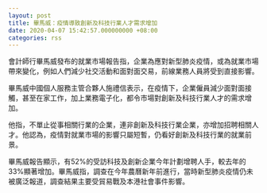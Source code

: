 ```yaml
---
layout: post
title: 畢馬威：疫情導致創新及科技行業人才需求增加
date: 2020-04-07 15:42:57.000000000 +08:00
categories: rss
---
```


會計師行畢馬威發布的就業市場報告指，企業為應對新型肺炎疫情，或為就業市場帶來變化，例如人們減少社交活動和面對面交易，前線業務人員將受到直接影響。

畢馬威中國個人服務主管合夥人施禮信表示，在疫情下，企業僱員減少面對面接觸，甚至在家工作，加上業務電子化，都令市場對創新及科技行業人才的需求增加。

他指，不單止從事相關行業的企業，連非創新及科技行業企業，亦增加招聘相關人才。他認為，疫情對就業市場的影響只屬短暫，仍看好創新及科技行業的就業前景。

畢馬威報告顯示，有52%的受訪科技及創新企業今年計劃增聘人手，較去年的33%顯著增加。畢馬威指，調查在今年農曆新年前進行，當時新型肺炎疫情仍未被廣泛報道，調查結果主要受貿易戰及本港社會事件影響。
